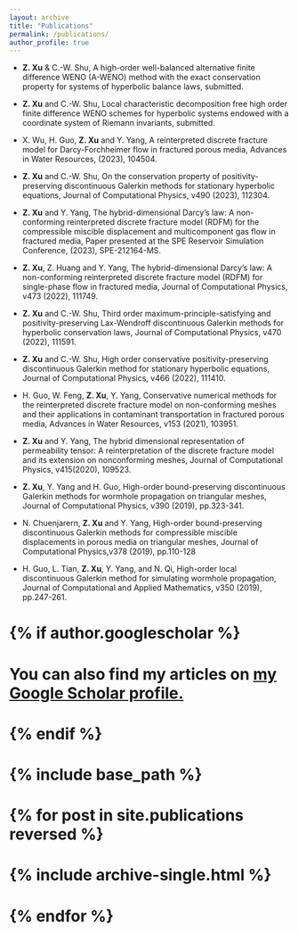 ```yaml
---
layout: archive
title: "Publications"
permalink: /publications/
author_profile: true
---
```


* **Z. Xu** & C.-W. Shu, A high-order well-balanced alternative finite difference WENO (A-WENO)
method with the exact conservation property for systems of hyperbolic balance laws, submitted.

* **Z. Xu** and C.-W. Shu, Local characteristic decomposition free high order finite difference WENO
schemes for hyperbolic systems endowed with a coordinate system of Riemann invariants, submitted.

* X. Wu, H. Guo, **Z. Xu** and Y. Yang, A reinterpreted discrete fracture model for Darcy-Forchheimer
flow in fractured porous media, Advances in Water Resources, (2023), 104504.

* **Z. Xu** and C.-W. Shu, On the conservation property of positivity-preserving discontinuous Galerkin
methods for stationary hyperbolic equations, Journal of Computational Physics, v490 (2023), 112304.

* **Z. Xu** and Y. Yang, The hybrid-dimensional Darcy’s law: A non-conforming reinterpreted discrete
fracture model (RDFM) for the compressible miscible displacement and multicomponent gas flow in fractured
media, Paper presented at the SPE Reservoir Simulation Conference, (2023), SPE-212164-MS.

* **Z. Xu**, Z. Huang and Y. Yang, The hybrid-dimensional Darcy’s law: A non-conforming
reinterpreted discrete fracture model (RDFM) for single-phase flow in fractured media, Journal of
Computational Physics, v473 (2022), 111749.

* **Z. Xu** and C.-W. Shu, Third order maximum-principle-satisfying and positivity-preserving
Lax-Wendroff discontinuous Galerkin methods for hyperbolic conservation laws, Journal of Computational
Physics, v470 (2022), 111591.

* **Z. Xu** and C.-W. Shu, High order conservative positivity-preserving discontinuous Galerkin method for
stationary hyperbolic equations, Journal of Computational Physics, v466 (2022), 111410.

* H. Guo, W. Feng, **Z. Xu**, Y. Yang, Conservative numerical methods for the reinterpreted discrete
fracture model on non-conforming meshes and their applications in contaminant transportation in fractured
porous media, Advances in Water Resources, v153 (2021), 103951.

* **Z. Xu** and Y. Yang, The hybrid dimensional representation of permeability tensor: A reinterpretation of
the discrete fracture model and its extension on nonconforming meshes, Journal of Computational Physics,
v415(2020), 109523.

* **Z. Xu**, Y. Yang and H. Guo, High-order bound-preserving discontinuous Galerkin methods for wormhole
propagation on triangular meshes, Journal of Computational Physics, v390 (2019), pp.323-341.

* N. Chuenjarern, **Z. Xu** and Y. Yang, High-order bound-preserving discontinuous Galerkin
methods for compressible miscible displacements in porous media on triangular meshes, Journal of
Computational Physics,v378 (2019), pp.110-128

* H. Guo, L. Tian, **Z. Xu**, Y. Yang, and N. Qi, High-order local discontinuous Galerkin method for
simulating wormhole propagation, Journal of Computational and Applied Mathematics, v350 (2019),
pp.247-261.

# {% if author.googlescholar %}
#  You can also find my articles on <u><a href="{{author.googlescholar}}">my Google Scholar profile</a>.</u>
# {% endif %}

# {% include base_path %}

# {% for post in site.publications reversed %}
#  {% include archive-single.html %}
# {% endfor %}
